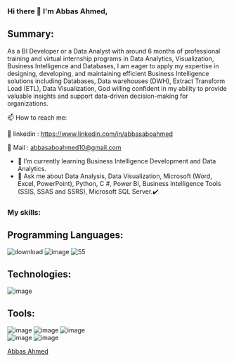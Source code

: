 ### Hi there 👋 I'm Abbas Ahmed,
## Summary:
As a BI Developer or a Data Analyst with around 6 months of professional training and virtual internship programs in Data Analytics, Visualization, Business Intelligence and Databases, I am eager to apply my expertise in designing, developing, and maintaining efficient Business Intelligence solutions including Databases, Data warehouses (DWH), Extract Transform Load (ETL), Data Visualization, God willing confident in my ability to provide valuable insights and support data-driven decision-making for organizations.

📫 How to reach me:

🔗 linkedin : https://www.linkedin.com/in/abbasaboahmed

🔗 Mail : abbasaboahmed10@gmail.com

- 🌱 I’m currently learning Business Intelligence Development and Data Analytics.
- 💬 Ask me about Data Analysis, Data Visualization, Microsoft (Word, Excel, PowerPoint), Python, C #, Power BI, Business Intelligence Tools (SSIS, SSAS and SSRS), Microsoft SQL Server.✔️

### My skills:

## Programming Languages:

![download](https://github.com/AbbasAboAhmed/AbbasAboAhmed/assets/119682955/4892dcc4-d2c0-4e94-abec-868da849f25f)
![image](https://github.com/AbbasAboAhmed/AbbasAboAhmed/assets/119682955/4b6f0d1a-ee5d-46d1-83ff-9a1697647936)
![55](https://github.com/AbbasAboAhmed/AbbasAboAhmed/assets/119682955/cae18b10-3b24-42df-8827-142e1eea50c8)



## Technologies:

![image](https://github.com/AbbasAboAhmed/AbbasAboAhmed/assets/119682955/7beefcef-6312-40b0-a382-6ff746bf8664)


## Tools:

![image](https://github.com/AbbasAboAhmed/AbbasAboAhmed/assets/119682955/dc3e8ab3-7f84-40dd-b92a-fbf10dc02c32)
![image](https://github.com/AbbasAboAhmed/AbbasAboAhmed/assets/119682955/2b28b7bf-8a1c-4e2c-b046-51bc0eb553eb)
![image](https://github.com/AbbasAboAhmed/AbbasAboAhmed/assets/119682955/40a836a3-f90d-4886-ac30-dcbaf2ead441)              
![image](https://github.com/AbbasAboAhmed/AbbasAboAhmed/assets/119682955/e76fb519-d0ee-46e0-979d-de519cabc453)
![image](https://github.com/AbbasAboAhmed/AbbasAboAhmed/assets/119682955/ed59e2ac-685e-4727-bff2-cbd04f1088c4)      







[Abbas Ahmed](https://www.linkedin.com/in/abbasaboahmed)




